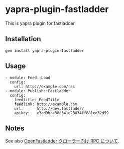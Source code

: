 # yapra-plugin-fastladder

This is yapra plugin for fastladder.

## Installation

    gem install yapra-plugin-fastladder

## Usage

    - module: Feed::Load
      config:
        url: http://example.com/rss
    - module: Publish::Fastladder
      config:
        feedtitle: FeedTitle
        feedlink: http://example.com
        url:      http://dev.fastlader/
        apikey:   e3ad9bca38c341e28834ff881ee32d59 

## Notes

See also [OpenFastladder クローラー向け RPC について](http://ssig33.com/text/OpenFastladder%20%E3%82%AF%E3%83%AD%E3%83%BC%E3%83%A9%E3%83%BC%E5%90%91%E3%81%91%20RPC%20%E3%81%AB%E3%81%A4%E3%81%84%E3%81%A6).
